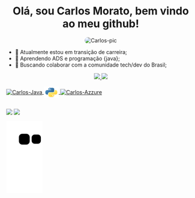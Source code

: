 <h1 align="center"> Olá, sou Carlos Morato, bem vindo ao meu github! </h1>

<div align="center">
<img alt="Carlos-pic" height="200" style="border-radius:50px;" src="https://lh3.googleusercontent.com/of0YqPJr13k1Lz49nBtJauZddBEOh3oJbvNw-VUhg4wxu4Nq8mdgwlk-W2FJdgFLhhlNJtxYQ9hFdZLM2_VwBGdNsoqcVjdRhef5_DqmDlhoz_83MZ57XNu19HTRtHJwXN3Wch9Fs78e6eiaUhB-GxMhHd6cj4a0_sXqlSsu5Y0ncOVPaA0i5I5mYHR6OB80p9fpEMA5g9tXmJ5R57xrfkGcrcqFal7uYBBklKmEucaNjYja-RZaGNaS8bwIrEeLtiwj9x2U5-qwhvsFzBbrniuUVjJGkGYr_1ESXn2Lwb9mEWtISxC6oe0KtCZj3DHXeJBSdtMSK7UY1rS6D5YuepkrVnu6cjXxehxqK7h3Gag7tKf1kyWGsOh65Yz9nksUdNG92HBsa5i-4QvpTqeIJI7TBNiVVqdV2eOexDyepicI9sQxXucXyuusbkrF9fTwLd_QMEafSqhpHdN7zjcAhV1D-QJLDwZURxHr37NbpezUoutVk12tdjnUWfyadSONoAetmF3FABKLo_KJP-ldsca4HVCVYiyjgUZnPcn6eZmCzP4B8939mKMIKM9d8XeDF4BkGRIxTI8PuPcKcYJLypMW-lXv6C5OmJWFenzMvcwpwMUUtycqrzoU6qbFHoOq5pjrQOgkFkFsQwp6ePiIXymynH61s87SuIt70QdrIQWIL2AKPLSGREutpo_A40ufQqZRgXDef35Sa3cPTUHPld1YbIbu_hZ9dF9BNSWbEpaQhnkEW6RA_BChsV2KAw8ARaWApRT2jE5uBs6D1sahw-SL8AJ5yGN0YMAuP4ZKAySjvlo_4s50yc8HR_1BzKG4dAE5iaFDDwmVStSUkRqO-jqreMvkcmqwFpCzdC3rzl64dAZROJvdoCLDUmmH2KEVLrcTqG4n6P_GdAyWoWaWX2NsfnJAqp0Vo2s-9jVSdOKsjdbjn7l-JCPv39HEVh0R0cxBHE-isWAsSTH1CrV8il0bX--4eZF_aKSYJF6Lwmysg-y9ZfMe24d04YxuG_4CzU0zRw=w202-h325-no?authuser=0">
</div>

- 🔭 Atualmente estou em transição de carreira;
- 🌱 Aprendendo ADS e programação {java}; 
- 👯 Buscando colaborar com a comunidade tech/dev do Brasil;


<div align="center">
  <a href="https://github.com/Carloscam98">
  <img height="180em" src="https://github-readme-stats.vercel.app/api?username=Carloscam98&show_icons=true&theme=dracula&include_all_commits=true&count_private=true"/>
  <img height="180em" src="https://github-readme-stats.vercel.app/api/top-langs/?username=Carloscam98&layout=compact&langs_count=7&theme=dracula"/>
</div>

<div style="display: inline_block"><br>
  <img align="center" alt="Carlos-Java" height="30" width="40" src="https://cdn.jsdelivr.net/gh/devicons/devicon/icons/java/java-original.svg">	
  <img align="center" alt="Carlos-Python" height="30" width="40" src="https://raw.githubusercontent.com/devicons/devicon/master/icons/python/python-original.svg">
  <img align="center" alt="Carlos-Azzure" height="30" width="40" src="https://cdn.jsdelivr.net/gh/devicons/devicon/icons/azure/azure-original.svg">
</div>

##
 
<div> 
  <a href = "mailto:contatocarloscam98@gmail.com"><img src="https://img.shields.io/badge/-Gmail-%23333?style=for-the-badge&logo=gmail&logoColor=white" target="_blank"></a>
  <a href="https://www.linkedin.com/in/carlosamorato/-45875016a" target="_blank"><img src="https://img.shields.io/badge/-LinkedIn-%230077B5?style=for-the-badge&logo=linkedin&logoColor=white" target="_blank"></a> 
 
  ![Snake animation](https://github.com/rafaballerini/rafaballerini/blob/output/github-contribution-grid-snake.svg)
 
</div>
